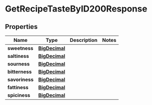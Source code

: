 

# GetRecipeTasteByID200Response

## Properties

Name | Type | Description | Notes
------------ | ------------- | ------------- | -------------
**sweetness** | [**BigDecimal**](BigDecimal.md) |  | 
**saltiness** | [**BigDecimal**](BigDecimal.md) |  | 
**sourness** | [**BigDecimal**](BigDecimal.md) |  | 
**bitterness** | [**BigDecimal**](BigDecimal.md) |  | 
**savoriness** | [**BigDecimal**](BigDecimal.md) |  | 
**fattiness** | [**BigDecimal**](BigDecimal.md) |  | 
**spiciness** | [**BigDecimal**](BigDecimal.md) |  | 




